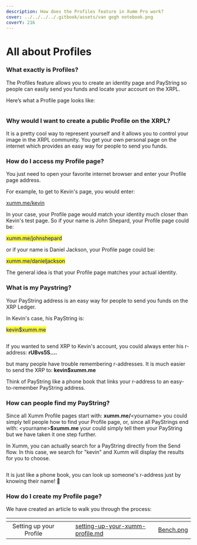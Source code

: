 ```yaml
---
description: How does the Profiles feature in Xumm Pro work?
cover: ../../../../.gitbook/assets/van gogh notebook.png
coverY: 216
---
```


# All about Profiles

### **What exactly is Profiles?**

The Profiles feature allows you to create an identity page and PayString so people can easily send you funds and locate your account on the XRPL.

Here’s what a Profile page looks like:&#x20;

<figure><img src="../../../../.gitbook/assets/Profile picture - Kevin -2.png" alt=""><figcaption></figcaption></figure>

### **Why would I want to create a public Profile on the XRPL?**

It is a pretty cool way to represent yourself and it allows you to control your image in the XRPL community. You get your own personal page on the internet which provides an easy way for people to send you funds.&#x20;

### **How do I access my Profile page?**

You just need to open your favorite internet browser and enter your Profile page address.

For example, to get to Kevin's page, you would enter:&#x20;

[xumm.me/kevin](https://xumm.me/kevin)

In your case, your Profile page would match your identity much closer than Kevin's test page. So if your name is John Shepard, your Profile page could be:

<mark style="color:blue;">xumm.me/johnshepard</mark>

or if your name is Daniel Jackson, your Profile page could be:

<mark style="color:blue;">xumm.me/danieljackson</mark>

The general idea is that your Profile page matches your actual identity.

### What is my Paystring?

Your PayString address is an easy way for people to send you funds on the XRP Ledger.

In Kevin's case, his PayString is:

<mark style="color:blue;">kevin$xumm.me</mark>

<figure><img src="../../../../.gitbook/assets/Profiles - Kevin.png" alt=""><figcaption></figcaption></figure>

If you wanted to send XRP to Kevin's account, you could always enter his r-address: **rUBvs5S....**

but many people have trouble remembering r-addresses. It is much easier to send the XRP to: **kevin$xumm.me**&#x20;

Think of PayString like a phone book that links your r-address to an easy-to-remember PayString address.

### How can people find my PayString?

Since all Xumm Profile pages start with: **xumm.me/**\<yourname> you could simply tell people how to find your Profile page, or, since all PayStrings end with: \<yourname>**$xumm.me** your could simply tell them your PayString but we have taken it one step further.

In Xumm, you can actually search for a PayString directly from the Send flow. In this case, we search for "kevin" and Xumm will display the results for you to choose.

<figure><img src="../../../../.gitbook/assets/Profiles - Search.png" alt=""><figcaption></figcaption></figure>

It is just like a phone book, you can look up someone's r-address just by knowing their name!  🎉

### How do I create my Profile page?

We have created an article to walk you through the process:

<table data-view="cards"><thead><tr><th align="center"></th><th data-hidden></th><th data-hidden></th><th data-hidden data-card-target data-type="content-ref"></th><th data-hidden data-card-cover data-type="files"></th></tr></thead><tbody><tr><td align="center">Setting up your Profile</td><td></td><td></td><td><a href="setting-up-your-xumm-profile.md">setting-up-your-xumm-profile.md</a></td><td><a href="../../../../.gitbook/assets/Bench.png">Bench.png</a></td></tr></tbody></table>
